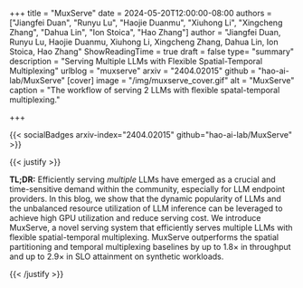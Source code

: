 +++
title = "MuxServe"
date = 2024-05-20T12:00:00-08:00
authors = ["Jiangfei Duan", "Runyu Lu", "Haojie Duanmu", "Xiuhong Li", "Xingcheng Zhang", "Dahua Lin", "Ion Stoica", "Hao Zhang"]
author = "Jiangfei Duan, Runyu Lu, Haojie Duanmu, Xiuhong Li, Xingcheng Zhang, Dahua Lin, Ion Stoica, Hao Zhang"
ShowReadingTime = true
draft = false
type= "summary"
description = "Serving Multiple LLMs with Flexible Spatial-Temporal Multiplexing"
urlblog = "muxserve"
arxiv = "2404.02015"
github = "hao-ai-lab/MuxServe"
[cover]
      image = "/img/muxserve_cover.gif"
      alt = "MuxServe"
      caption = "The workflow of serving 2 LLMs with flexible spatal-temporal multiplexing."
      
+++

{{< socialBadges arxiv-index="2404.02015" github="hao-ai-lab/MuxServe" >}}

{{< justify >}}

**TL;DR:** Efficiently serving *multiple* LLMs have emerged as a crucial and time-sensitive demand within the community, especially for LLM endpoint providers. In this blog, we show that the dynamic popularity of LLMs and the unbalanced resource utilization of LLM inference can be leveraged to achieve high GPU utilization and reduce serving cost. We introduce MuxServe, a novel serving system that efficiently serves multiple LLMs with flexible spatial-temporal multiplexing. MuxServe outperforms the spatial partitioning and temporal multiplexing baselines by up to $1.8\times$ in throughput and up to $2.9\times$ in SLO attainment on synthetic workloads.

{{< /justify >}}
